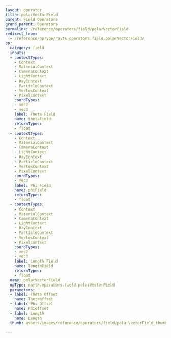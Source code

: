 ```yaml
---
layout: operator
title: polarVectorField
parent: Field Operators
grand_parent: Operators
permalink: /reference/operators/field/polarVectorField
redirect_from:
  - /reference/opType/raytk.operators.field.polarVectorField/
op:
  category: field
  inputs:
  - contextTypes:
    - Context
    - MaterialContext
    - CameraContext
    - LightContext
    - RayContext
    - ParticleContext
    - VertexContext
    - PixelContext
    coordTypes:
    - vec2
    - vec3
    label: Theta Field
    name: thetaField
    returnTypes:
    - float
  - contextTypes:
    - Context
    - MaterialContext
    - CameraContext
    - LightContext
    - RayContext
    - ParticleContext
    - VertexContext
    - PixelContext
    coordTypes:
    - vec3
    label: Phi Field
    name: phiField
    returnTypes:
    - float
  - contextTypes:
    - Context
    - MaterialContext
    - CameraContext
    - LightContext
    - RayContext
    - ParticleContext
    - VertexContext
    - PixelContext
    coordTypes:
    - vec2
    - vec3
    label: Length Field
    name: lengthField
    returnTypes:
    - float
  name: polarVectorField
  opType: raytk.operators.field.polarVectorField
  parameters:
  - label: Theta Offset
    name: Thetaoffset
  - label: Phi Offset
    name: Phioffset
  - label: Length
    name: Length
  thumb: assets/images/reference/operators/field/polarVectorField_thumb.png

---
```

